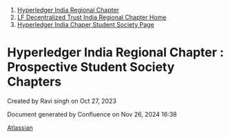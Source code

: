 1. [Hyperledger India Regional Chapter](index.html)
2. [LF Decentralized Trust India Regional Chapter Home](LF-Decentralized-Trust-India-Regional-Chapter-Home_19169282.html)
3. [Hyperledger India Chaper Student Society Page](Hyperledger-India-Chaper-Student-Society-Page_19169775.html)

# Hyperledger India Regional Chapter : Prospective Student Society Chapters

Created by Ravi singh on Oct 27, 2023

Document generated by Confluence on Nov 26, 2024 16:38

[Atlassian](http://www.atlassian.com/)
